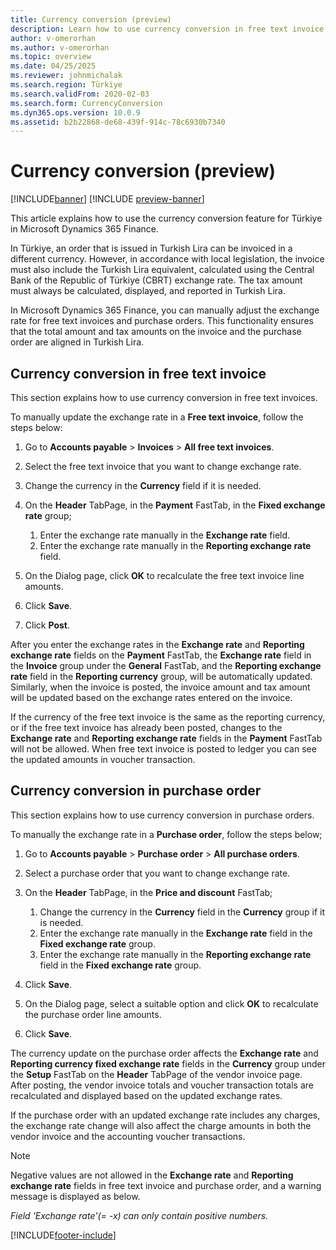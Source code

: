 ```yaml
---
title: Currency conversion (preview)
description: Learn how to use currency conversion in free text invoice and purchase order in the Republic of Türkiye. 
author: v-omerorhan 
ms.author: v-omerorhan 
ms.topic: overview 
ms.date: 04/25/2025 
ms.reviewer: johnmichalak
ms.search.region: Türkiye 
ms.search.validFrom: 2020-02-03 
ms.search.form: CurrencyConversion 
ms.dyn365.ops.version: 10.0.9 
ms.assetid: b2b22868-de68-439f-914c-78c6930b7340
---
```


# Currency conversion (preview)

[!INCLUDE[banner](../../includes/banner.md)]
[!INCLUDE [preview-banner](~/../shared-content/shared/preview-includes/preview-banner.md)]

This article explains how to use the currency conversion feature for Türkiye in Microsoft Dynamics 365 Finance.

In Türkiye, an order that is issued in Turkish Lira can be invoiced in a different currency. However, in accordance with local legislation, the invoice must also include the Turkish Lira equivalent, calculated using the Central Bank of the Republic of Türkiye (CBRT) exchange rate.
The tax amount must always be calculated, displayed, and reported in Turkish Lira.

In Microsoft Dynamics 365 Finance, you can manually adjust the exchange rate for free text invoices and purchase orders. This functionality ensures that the total amount and tax amounts on the invoice and the purchase order are aligned in Turkish Lira.

## Currency conversion in free text invoice

This section explains how to use currency conversion in free text invoices.

To manually update the exchange rate in a **Free text invoice**, follow the steps below: 

1. Go to **Accounts payable** \> **Invoices** \> **All free text invoices**.
1. Select the free text invoice that you want to change exchange rate.
1. Change the currency in the **Currency** field if it is needed.
1. On the **Header** TabPage, in the **Payment** FastTab, in the **Fixed exchange rate** group;

    1. Enter the exchange rate manually in the **Exchange rate** field.
    1. Enter the exchange rate manually in the **Reporting exchange rate** field.

1. On the Dialog page, click **OK** to recalculate the free text invoice line amounts.
1. Click **Save**.
1. Click **Post**.

After you enter the exchange rates in the **Exchange rate** and **Reporting exchange rate** fields on the **Payment** FastTab, the **Exchange rate** field in the **Invoice** group under the **General** FastTab, and the **Reporting exchange rate** field in the **Reporting currency** group, will be automatically updated.
Similarly, when the invoice is posted, the invoice amount and tax amount will be updated based on the exchange rates entered on the invoice.

If the currency of the free text invoice is the same as the reporting currency, or if the free text invoice has already been posted, changes to the **Exchange rate** and **Reporting exchange rate** fields in the **Payment** FastTab will not be allowed.
When free text invoice is posted to ledger you can see the updated amounts in voucher transaction. 

## Currency conversion in purchase order

This section explains how to use currency conversion in purchase orders.

To manually the exchange rate in a **Purchase order**, follow the steps below; 

1. Go to **Accounts payable** \> **Purchase order** \> **All purchase orders**.
1. Select a purchase order that you want to change exchange rate.
1. On the **Header** TabPage, in the **Price and discount** FastTab;

    1. Change the currency in the **Currency** field in the **Currency** group if it is needed.
    1. Enter the exchange rate manually in the **Exchange rate** field in the **Fixed exchange rate** group.
    1. Enter the exchange rate manually in the **Reporting exchange rate** field in the **Fixed exchange rate** group.

1. Click **Save**.
1. On the Dialog page, select a suitable option and click **OK** to recalculate the purchase order line amounts.
2. Click **Save**.

The currency update on the purchase order affects the **Exchange rate** and **Reporting currency fixed exchange rate** fields in the **Currency** group under the **Setup** FastTab on the **Header** TabPage of the vendor invoice page.  
After posting, the vendor invoice totals and voucher transaction totals are recalculated and displayed based on the updated exchange rates.

If the purchase order with an updated exchange rate includes any charges, the exchange rate change will also affect the charge amounts in both the vendor invoice and the accounting voucher transactions.



> [!NOTE]
> Negative values are not allowed in the **Exchange rate** and **Reporting exchange rate** fields in free text invoice and purchase order, and a warning message is displayed as below.
>
> _Field 'Exchange rate'(= -x) can only contain positive numbers._









[!INCLUDE[footer-include](../../../includes/footer-banner.md)]
